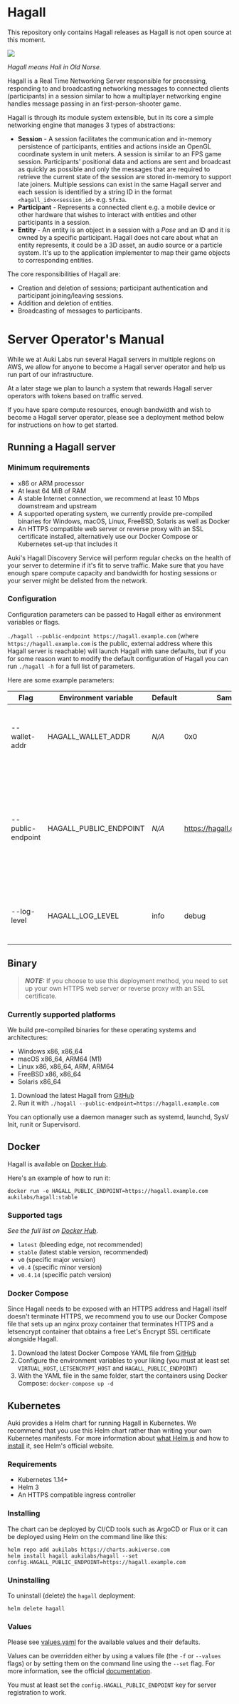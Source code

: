 # Hagall

This repository only contains Hagall releases as Hagall is not open source at this moment.

![](hagall.png)

_Hagall means Hail in Old Norse._

Hagall is a Real Time Networking Server responsible for processing, responding to and broadcasting networking messages to connected clients (participants) in a session similar to how a multiplayer networking engine handles message passing in an first-person-shooter game.

Hagall is through its module system extensible, but in its core a simple networking engine that manages 3 types of abstractions:

- **Session** - A session facilitates the communication and in-memory persistence of participants, entities and actions inside an OpenGL coordinate system in unit meters. A session is similar to an FPS game session. Participants' positional data and actions are sent and broadcast as quickly as possible and only the messages that are required to retrieve the current state of the session are stored in-memory to support late joiners. Multiple sessions can exist in the same Hagall server and each session is identified by a string ID in the format `<hagall_id>x<session_id>` e.g. `5fx3a`.
- **Participant** - Represents a connected client e.g. a mobile device or other hardware that wishes to interact with entities and other participants in a session.
- **Entity** - An entity is an object in a session with a _Pose_ and an ID and it is owned by a specific participant. Hagall does not care about what an entity represents, it could be a 3D asset, an audio source or a particle system. It's up to the application implementer to map their game objects to corresponding entities.

The core responsibilities of Hagall are:

- Creation and deletion of sessions; participant authentication and participant joining/leaving sessions.
- Addition and deletion of entities.
- Broadcasting of messages to participants.

# Server Operator's Manual

While we at Auki Labs run several Hagall servers in multiple regions on AWS, we allow for anyone to become a Hagall server operator and help us run part of our infrastructure.

At a later stage we plan to launch a system that rewards Hagall server operators with tokens based on traffic served.

If you have spare compute resources, enough bandwidth and wish to become a Hagall server operator, please see a deployment method below for instructions on how to get started.

## Running a Hagall server

### Minimum requirements

- x86 or ARM processor
- At least 64 MiB of RAM
- A stable Internet connection, we recommend at least 10 Mbps downstream and upstream
- A supported operating system, we currently provide pre-compiled binaries for Windows, macOS, Linux, FreeBSD, Solaris as well as Docker
- An HTTPS compatible web server or reverse proxy with an SSL certificate installed, alternatively use our Docker Compose or Kubernetes set-up that includes it

Auki's Hagall Discovery Service will perform regular checks on the health of your server to determine if it's fit to serve traffic. Make sure that you have enough spare compute capacity and bandwidth for hosting sessions or your server might be delisted from the network.

### Configuration

Configuration parameters can be passed to Hagall either as environment variables or flags.

`./hagall --public-endpoint https://hagall.example.com` (where `https://hagall.example.com` is the public, external address where this Hagall server is reachable) will launch Hagall with sane defaults, but if you for some reason want to modify the default configuration of Hagall you can run `./hagall -h` for a full list of parameters.

Here are some example parameters:

| Flag             | Environment variable   | Default | Sample                     | Description                                                                                                                |
| ---------------- | ---------------------- | ------- | -------------------------- | -------------------------------------------------------------------------------------------------------------------------- |
| --wallet-addr     | HAGALL_WALLET_ADDR     | _N/A_   | 0x0                        | The crypto wallet address to be rewarded. (currently N/A)                                                                  |
| --public-endpoint | HAGALL_PUBLIC_ENDPOINT | _N/A_   | https://hagall.example.com | The public endpoint where this Hagall server is reachable. This endpoint will be registered with Hagall Discovery Service. |
| --log-level       | HAGALL_LOG_LEVEL       | info    | debug                      | The log level (debug, info, warning or error)                                                                              |
## Binary

> **_NOTE:_** If you choose to use this deployment method, you need to set up your own HTTPS web server or reverse proxy with an SSL certificate.

### Currently supported platforms

We build pre-compiled binaries for these operating systems and architectures:

* Windows x86, x86_64
* macOS x86_64, ARM64 (M1)
* Linux x86, x86_64, ARM, ARM64
* FreeBSD x86, x86_64
* Solaris x86_64

1. Download the latest Hagall from [GitHub](https://github.com/aukilabs/hagall/releases)
2. Run it with `./hagall --public-endpoint=https://hagall.example.com`

You can optionally use a daemon manager such as systemd, launchd, SysV Init, runit or Supervisord.

## Docker

Hagall is available on [Docker Hub](https://hub.docker.com/r/aukilabs/hagall).

Here's an example of how to run it:

```
docker run -e HAGALL_PUBLIC_ENDPOINT=https://hagall.example.com aukilabs/hagall:stable
```

### Supported tags
_See the full list on [Docker Hub](https://hub.docker.com/r/aukilabs/hagall)._

* `latest` (bleeding edge, not recommended)
* `stable` (latest stable version, recommended)
* `v0` (specific major version)
* `v0.4` (specific minor version)
* `v0.4.14` (specific patch version)

### Docker Compose

Since Hagall needs to be exposed with an HTTPS address and Hagall itself doesn't terminate HTTPS, we recommend you to use our Docker Compose file that sets up an nginx proxy container that terminates HTTPS and a letsencrypt container that obtains a free Let's Encrypt SSL certificate alongside Hagall.

1. Download the latest Docker Compose YAML file from [GitHub](https://github.com/aukilabs/hagall/blob/main/docker-compose.yml)
2. Configure the environment variables to your liking (you must at least set `VIRTUAL_HOST`, `LETSENCRYPT_HOST` and `HAGALL_PUBLIC_ENDPOINT`)
3. With the YAML file in the same folder, start the containers using Docker Compose: `docker-compose up -d`

## Kubernetes

Auki provides a Helm chart for running Hagall in Kubernetes. We recommend that you use this Helm chart rather than writing your own Kubernetes manifests. For more information about [what Helm is](https://helm.sh/docs/topics/architecture/) and how to [install](https://helm.sh/docs/intro/install/) it, see Helm's official website.

### Requirements

* Kubernetes 1.14+
* Helm 3
* An HTTPS compatible ingress controller

### Installing

The chart can be deployed by CI/CD tools such as ArgoCD or Flux or it can be deployed using Helm on the command line like this:

```
helm repo add aukilabs https://charts.aukiverse.com
helm install hagall aukilabs/hagall --set config.HAGALL_PUBLIC_ENDPOINT=https://hagall.example.com
```

### Uninstalling

To uninstall (delete) the `hagall` deployment:

```
helm delete hagall
```

### Values

Please see [values.yaml](https://github.com/aukilabs/helm-charts/blob/main/charts/hagall/values.yaml) for the available values and their defaults.

Values can be overridden either by using a values file (the `-f` or `--values` flags) or by setting them on the command line using the `--set` flag. For more information, see the official [documentation](https://helm.sh/docs/helm/helm_install/).

You must at least set the `config.HAGALL_PUBLIC_ENDPOINT` key for server registration to work.

